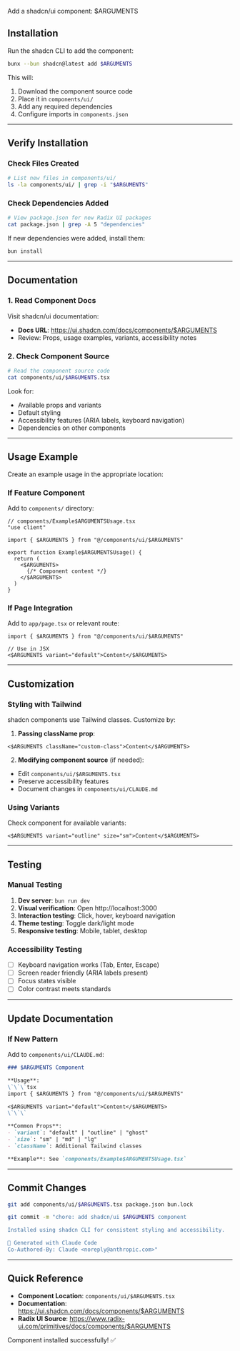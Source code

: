 Add a shadcn/ui component: $ARGUMENTS

## Installation

Run the shadcn CLI to add the component:
```bash
bunx --bun shadcn@latest add $ARGUMENTS
```

This will:
1. Download the component source code
2. Place it in `components/ui/`
3. Add any required dependencies
4. Configure imports in `components.json`

---

## Verify Installation

### Check Files Created
```bash
# List new files in components/ui/
ls -la components/ui/ | grep -i "$ARGUMENTS"
```

### Check Dependencies Added
```bash
# View package.json for new Radix UI packages
cat package.json | grep -A 5 "dependencies"
```

If new dependencies were added, install them:
```bash
bun install
```

---

## Documentation

### 1. Read Component Docs
Visit shadcn/ui documentation:
- **Docs URL**: https://ui.shadcn.com/docs/components/$ARGUMENTS
- Review: Props, usage examples, variants, accessibility notes

### 2. Check Component Source
```bash
# Read the component source code
cat components/ui/$ARGUMENTS.tsx
```

Look for:
- Available props and variants
- Default styling
- Accessibility features (ARIA labels, keyboard navigation)
- Dependencies on other components

---

## Usage Example

Create an example usage in the appropriate location:

### If Feature Component
Add to `components/` directory:
```tsx
// components/Example$ARGUMENTSUsage.tsx
"use client"

import { $ARGUMENTS } from "@/components/ui/$ARGUMENTS"

export function Example$ARGUMENTSUsage() {
  return (
    <$ARGUMENTS>
      {/* Component content */}
    </$ARGUMENTS>
  )
}
```

### If Page Integration
Add to `app/page.tsx` or relevant route:
```tsx
import { $ARGUMENTS } from "@/components/ui/$ARGUMENTS"

// Use in JSX
<$ARGUMENTS variant="default">Content</$ARGUMENTS>
```

---

## Customization

### Styling with Tailwind
shadcn components use Tailwind classes. Customize by:

1. **Passing className prop**:
```tsx
<$ARGUMENTS className="custom-class">Content</$ARGUMENTS>
```

2. **Modifying component source** (if needed):
- Edit `components/ui/$ARGUMENTS.tsx`
- Preserve accessibility features
- Document changes in `components/ui/CLAUDE.md`

### Using Variants
Check component for available variants:
```tsx
<$ARGUMENTS variant="outline" size="sm">Content</$ARGUMENTS>
```

---

## Testing

### Manual Testing
1. **Dev server**: `bun run dev`
2. **Visual verification**: Open http://localhost:3000
3. **Interaction testing**: Click, hover, keyboard navigation
4. **Theme testing**: Toggle dark/light mode
5. **Responsive testing**: Mobile, tablet, desktop

### Accessibility Testing
- [ ] Keyboard navigation works (Tab, Enter, Escape)
- [ ] Screen reader friendly (ARIA labels present)
- [ ] Focus states visible
- [ ] Color contrast meets standards

---

## Update Documentation

### If New Pattern
Add to `components/ui/CLAUDE.md`:
```markdown
### $ARGUMENTS Component

**Usage**:
\`\`\`tsx
import { $ARGUMENTS } from "@/components/ui/$ARGUMENTS"

<$ARGUMENTS variant="default">Content</$ARGUMENTS>
\`\`\`

**Common Props**:
- `variant`: "default" | "outline" | "ghost"
- `size`: "sm" | "md" | "lg"
- `className`: Additional Tailwind classes

**Example**: See `components/Example$ARGUMENTSUsage.tsx`
```

---

## Commit Changes

```bash
git add components/ui/$ARGUMENTS.tsx package.json bun.lock

git commit -m "chore: add shadcn/ui $ARGUMENTS component

Installed using shadcn CLI for consistent styling and accessibility.

🤖 Generated with Claude Code
Co-Authored-By: Claude <noreply@anthropic.com>"
```

---

## Quick Reference

- **Component Location**: `components/ui/$ARGUMENTS.tsx`
- **Documentation**: https://ui.shadcn.com/docs/components/$ARGUMENTS
- **Radix UI Source**: https://www.radix-ui.com/primitives/docs/components/$ARGUMENTS

Component installed successfully! ✅
